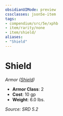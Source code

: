 ```yaml
---
obsidianUIMode: preview
cssclasses: json5e-item
tags:
- compendium/src/5e/xphb
- item/rarity/none
- item/shield/
aliases: 
- "Shield"
---
```

# Shield
*Armor ([Shield](compendium/items/shield-xphb.md))*  

- **Armor Class**: 2
- **Cost**: 10 gp
- **Weight**: 6.0 lbs.

*Source: SRD 5.2*